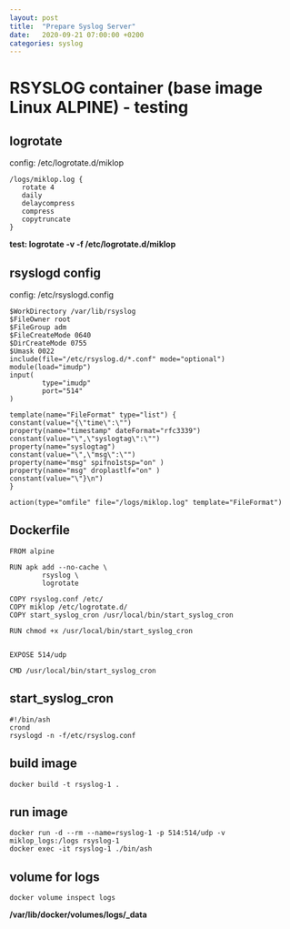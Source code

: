 ```yaml
---
layout: post
title:  "Prepare Syslog Server"
date:   2020-09-21 07:00:00 +0200
categories: syslog
---
```

# RSYSLOG container (base image Linux ALPINE) - testing

## logrotate

config: /etc/logrotate.d/miklop

   ```
   /logs/miklop.log {
      rotate 4
      daily
      delaycompress
      compress
      copytruncate
   }
   ```
**test: logrotate -v -f /etc/logrotate.d/miklop**

## rsyslogd config

config: /etc/rsyslogd.config

```
$WorkDirectory /var/lib/rsyslog
$FileOwner root
$FileGroup adm
$FileCreateMode 0640
$DirCreateMode 0755
$Umask 0022
include(file="/etc/rsyslog.d/*.conf" mode="optional")
module(load="imudp")
input(
        type="imudp"
        port="514"
)

template(name="FileFormat" type="list") {
constant(value="{\"time\":\"")
property(name="timestamp" dateFormat="rfc3339")
constant(value="\",\"syslogtag\":\"")
property(name="syslogtag")
constant(value="\",\"msg\":\"")
property(name="msg" spifno1stsp="on" )
property(name="msg" droplastlf="on" )
constant(value="\"}\n")
}

action(type="omfile" file="/logs/miklop.log" template="FileFormat")
```
## Dockerfile
```
FROM alpine

RUN apk add --no-cache \
        rsyslog \
        logrotate

COPY rsyslog.conf /etc/
COPY miklop /etc/logrotate.d/
COPY start_syslog_cron /usr/local/bin/start_syslog_cron

RUN chmod +x /usr/local/bin/start_syslog_cron


EXPOSE 514/udp

CMD /usr/local/bin/start_syslog_cron

```
## start_syslog_cron
```
#!/bin/ash
crond
rsyslogd -n -f/etc/rsyslog.conf

```

## build image
```
docker build -t rsyslog-1 .
```
## run image
```
docker run -d --rm --name=rsyslog-1 -p 514:514/udp -v miklop_logs:/logs rsyslog-1
docker exec -it rsyslog-1 ./bin/ash

```
## volume for logs
```
docker volume inspect logs
```
**/var/lib/docker/volumes/logs/_data**

